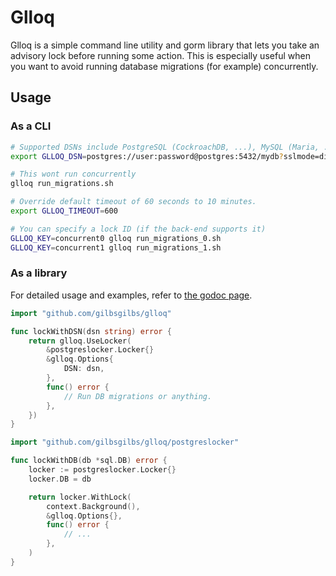 # Glloq

Glloq is a simple command line utility and gorm library that lets you
take an advisory lock before running some action. This is especially useful
when you want to avoid running database migrations (for example) concurrently.

## Usage

### As a CLI

```bash
# Supported DSNs include PostgreSQL (CockroachDB, ...), MySQL (Maria, ...), Files.
export GLLOQ_DSN=postgres://user:password@postgres:5432/mydb?sslmode=disable

# This wont run concurrently
glloq run_migrations.sh

# Override default timeout of 60 seconds to 10 minutes.
export GLLOQ_TIMEOUT=600

# You can specify a lock ID (if the back-end supports it)
GLLOQ_KEY=concurrent0 glloq run_migrations_0.sh
GLLOQ_KEY=concurrent1 glloq run_migrations_1.sh
```

### As a library

For detailed usage and examples, refer to [the godoc page](
https://pkg.go.dev/github.com/gilbsgilbs/glloq).

```go
import "github.com/gilbsgilbs/glloq"

func lockWithDSN(dsn string) error {
    return glloq.UseLocker(
        &postgreslocker.Locker{}
        &glloq.Options{
            DSN: dsn,
        },
        func() error {
            // Run DB migrations or anything.
        },
    })
}

import "github.com/gilbsgilbs/glloq/postgreslocker"

func lockWithDB(db *sql.DB) error {
    locker := postgreslocker.Locker{}
    locker.DB = db

    return locker.WithLock(
        context.Background(),
        &glloq.Options{},
        func() error {
            // ...
        },
    )
}
```

